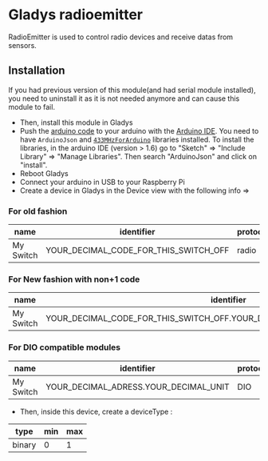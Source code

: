 # Gladys radioemitter

RadioEmitter is used to control radio devices and receive datas from sensors.

## Installation

If you had previous version of this module(and had serial module installed), you need to uninstall it as it is not needed anymore and can cause this module to fail.

- Then, install this module in Gladys
- Push the [arduino code](https://github.com/isokar/gladys-radioemitter/blob/master/new_433_gladys.ino) to your arduino with the [Arduino IDE](https://www.arduino.cc/en/main/software). You need to have `ArduinoJson` and [`433MHzForArduino`](https://bitbucket.org/fuzzillogic/433mhzforarduino/src) libraries installed. To install the libraries, in the arduino IDE (version > 1.6) go to "Sketch" => "Include Library" => "Manage Libraries". Then search "ArduinoJson" and click on "install".
- Reboot Gladys
- Connect your arduino in USB to your Raspberry Pi
- Create a device in Gladys in the Device view with the following info => 

### For old fashion

| name | identifier | protocol | service 
| ---| ---| ---| ---| 
| My Switch | YOUR_DECIMAL_CODE_FOR_THIS_SWITCH_OFF | radio | radioemitter 

### For New fashion with non+1 code

| name | identifier | protocol | service 
| ---| ---| ---| ---| 
| My Switch | YOUR_DECIMAL_CODE_FOR_THIS_SWITCH_OFF.YOUR_DECIMAL_CODE_FOR_THIS_SWITCH_ON | diffRF | radioemitter 

### For DIO compatible modules

| name | identifier | protocol | service 
| ---| ---| ---| ---| 
| My Switch | YOUR_DECIMAL_ADRESS.YOUR_DECIMAL_UNIT | DIO | radioemitter 



- Then, inside this device, create a deviceType :

| type | min | max 
| ---| ---| ---|
| binary | 0 | 1
